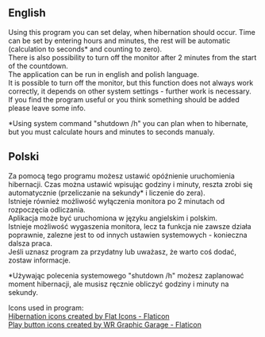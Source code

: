 <h2>English</h2>
<p>Using this program you can set delay, when hibernation should occur. Time can be set by entering hours and minutes, the rest will be automatic (calculation to seconds* and counting to zero).</br>
There is also possibility to turn off the monitor after 2 minutes from the start of the countdown.</br>
The application can be run in english and polish language.</br>
It is possible to turn off the monitor, but this function does not always work correctly, it depends on other system settings - further work is necessary.</br>
If you find the program useful or you think something should be added please leave some info.</p>

<p>*Using system command "shutdown /h" you can plan when to hibernate, but you must calculate hours and minutes to seconds manualy.</p>



<h2>Polski</h2>
<p>Za pomocą tego programu możesz ustawić opóźnienie uruchomienia hibernacji. Czas można ustawić wpisując godziny i minuty, reszta zrobi się automatycznie (przeliczanie na sekundy* i liczenie do zera).</br>
Istnieje również możliwość wyłączenia monitora po 2 minutach od rozpoczęcia odliczania.</br>
Aplikacja może być uruchomiona w języku angielskim i polskim.</br>
Istnieje możliwość wygaszenia monitora, lecz ta funkcja nie zawsze działa poprawnie, zalezne jest to od innych ustawien systemowych - konieczna dalsza praca.</br>
Jeśli uznasz program za przydatny lub uważasz, że warto coś dodać, zostaw informacje.</p>

<p>*Używając polecenia systemowego "shutdown /h" możesz zaplanować moment hibernacji, ale musisz ręcznie obliczyć godziny i minuty na sekundy.</p>




<p>Icons used in program: <br><a href="https://www.flaticon.com/free-icons/hibernation" title="hibernation icons">Hibernation icons created by Flat Icons - Flaticon</a><br>
<a href="https://www.flaticon.com/free-icons/play-button" title="play button icons">Play button icons created by WR Graphic Garage - Flaticon</a></p>
